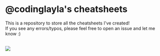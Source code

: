 # @codinglayla's cheatsheets

This is a repository to store all the cheatsheets I've created! 
<br>
If you see any errors/typos, please feel free to open an issue and let me know :)

<br>


<img src= "https://media.giphy.com/media/13k4VSc3ngLPUY/giphy.gif" />
